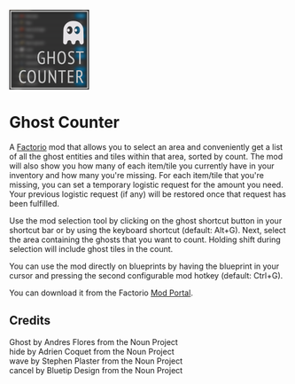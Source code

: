 ![Mod thumbnail](/thumbnail.png)

# Ghost Counter

A [Factorio](https://factorio.com) mod that allows you to select an area and conveniently get a list
of all the ghost entities and tiles within that area, sorted by count. The mod will also show you
how many of each item/tile you currently have in your inventory and how many you're missing. For
each item/tile that you're missing, you can set a temporary logistic request for the amount you
need. Your previous logistic request (if any) will be restored once that request has been
fulfilled.

Use the mod selection tool by clicking on the ghost shortcut button in your shortcut bar or by using
the keyboard shortcut (default: Alt+G). Next, select the area containing the ghosts that you want
to count. Holding shift during selection will include ghost tiles in the count.

You can use the mod directly on blueprints by having the blueprint in your cursor and pressing the
second configurable mod hotkey (default: Ctrl+G).

You can download it from the Factorio
[Mod Portal](https://mods.factorio.com/mod/ghost-counter).

## Credits

Ghost by Andres Flores from the Noun Project  
hide by Adrien Coquet from the Noun Project  
wave by Stephen Plaster from the Noun Project  
cancel by Bluetip Design from the Noun Project
